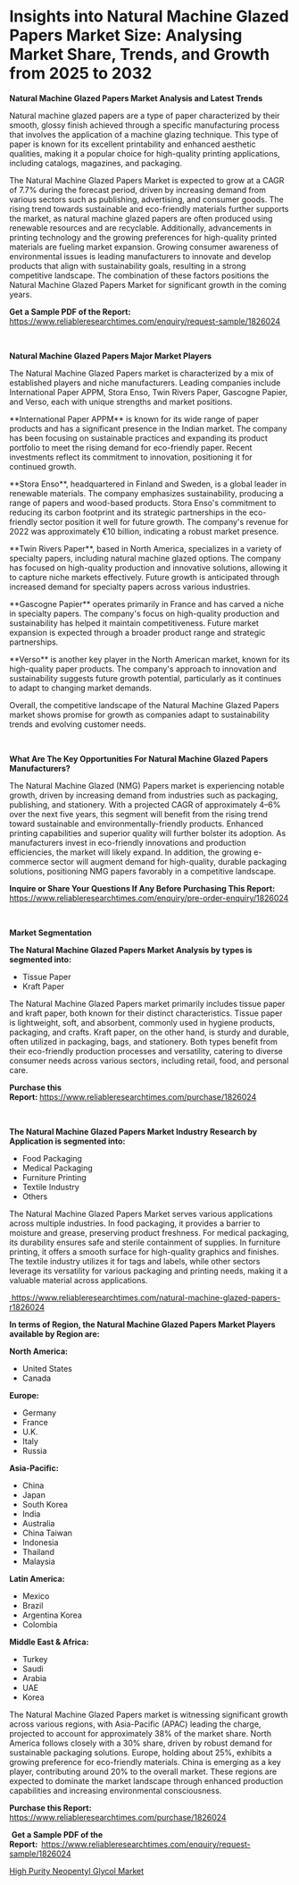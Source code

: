 <p><h1>Insights into Natural Machine Glazed Papers Market Size: Analysing Market Share, Trends, and Growth from 2025 to 2032</h1></p><p><strong>Natural Machine Glazed Papers Market Analysis and Latest Trends</strong></p>
<p><p>Natural machine glazed papers are a type of paper characterized by their smooth, glossy finish achieved through a specific manufacturing process that involves the application of a machine glazing technique. This type of paper is known for its excellent printability and enhanced aesthetic qualities, making it a popular choice for high-quality printing applications, including catalogs, magazines, and packaging. </p><p>The Natural Machine Glazed Papers Market is expected to grow at a CAGR of 7.7% during the forecast period, driven by increasing demand from various sectors such as publishing, advertising, and consumer goods. The rising trend towards sustainable and eco-friendly materials further supports the market, as natural machine glazed papers are often produced using renewable resources and are recyclable. Additionally, advancements in printing technology and the growing preferences for high-quality printed materials are fueling market expansion. Growing consumer awareness of environmental issues is leading manufacturers to innovate and develop products that align with sustainability goals, resulting in a strong competitive landscape. The combination of these factors positions the Natural Machine Glazed Papers Market for significant growth in the coming years.</p></p>
<p><strong>Get a Sample PDF of the Report:&nbsp;</strong> <a href="https://www.reliableresearchtimes.com/enquiry/request-sample/1826024?utm_campaign=2006&utm_medium=2&utm_source=Github&utm_content=ia&utm_term=03022025&utm_id=natural-machine-glazed-papers">https://www.reliableresearchtimes.com/enquiry/request-sample/1826024</a></p>
<p>&nbsp;</p>
<p><strong>Natural Machine Glazed Papers Major Market Players</strong></p>
<p><p>The Natural Machine Glazed Papers market is characterized by a mix of established players and niche manufacturers. Leading companies include International Paper APPM, Stora Enso, Twin Rivers Paper, Gascogne Papier, and Verso, each with unique strengths and market positions.</p><p>**International Paper APPM** is known for its wide range of paper products and has a significant presence in the Indian market. The company has been focusing on sustainable practices and expanding its product portfolio to meet the rising demand for eco-friendly paper. Recent investments reflect its commitment to innovation, positioning it for continued growth.</p><p>**Stora Enso**, headquartered in Finland and Sweden, is a global leader in renewable materials. The company emphasizes sustainability, producing a range of papers and wood-based products. Stora Enso's commitment to reducing its carbon footprint and its strategic partnerships in the eco-friendly sector position it well for future growth. The company's revenue for 2022 was approximately €10 billion, indicating a robust market presence.</p><p>**Twin Rivers Paper**, based in North America, specializes in a variety of specialty papers, including natural machine glazed options. The company has focused on high-quality production and innovative solutions, allowing it to capture niche markets effectively. Future growth is anticipated through increased demand for specialty papers across various industries.</p><p>**Gascogne Papier** operates primarily in France and has carved a niche in specialty papers. The company's focus on high-quality production and sustainability has helped it maintain competitiveness. Future market expansion is expected through a broader product range and strategic partnerships.</p><p>**Verso** is another key player in the North American market, known for its high-quality paper products. The company's approach to innovation and sustainability suggests future growth potential, particularly as it continues to adapt to changing market demands.</p><p>Overall, the competitive landscape of the Natural Machine Glazed Papers market shows promise for growth as companies adapt to sustainability trends and evolving customer needs.</p></p>
<p>&nbsp;</p>
<p><strong>What Are The Key Opportunities For Natural Machine Glazed Papers Manufacturers?</strong></p>
<p><p>The Natural Machine Glazed (NMG) Papers market is experiencing notable growth, driven by increasing demand from industries such as packaging, publishing, and stationery. With a projected CAGR of approximately 4–6% over the next five years, this segment will benefit from the rising trend toward sustainable and environmentally-friendly products. Enhanced printing capabilities and superior quality will further bolster its adoption. As manufacturers invest in eco-friendly innovations and production efficiencies, the market will likely expand. In addition, the growing e-commerce sector will augment demand for high-quality, durable packaging solutions, positioning NMG papers favorably in a competitive landscape.</p></p>
<p><strong>Inquire or Share Your Questions If Any Before Purchasing This Report:</strong> <a href="https://www.reliableresearchtimes.com/enquiry/pre-order-enquiry/1826024?utm_campaign=2006&utm_medium=2&utm_source=Github&utm_content=ia&utm_term=03022025&utm_id=natural-machine-glazed-papers">https://www.reliableresearchtimes.com/enquiry/pre-order-enquiry/1826024</a></p>
<p>&nbsp;</p>
<p><strong>Market Segmentation</strong></p>
<p><strong>The Natural Machine Glazed Papers Market Analysis by types is segmented into:</strong></p>
<p><ul><li>Tissue Paper</li><li>Kraft Paper</li></ul></p>
<p><p>The Natural Machine Glazed Papers market primarily includes tissue paper and kraft paper, both known for their distinct characteristics. Tissue paper is lightweight, soft, and absorbent, commonly used in hygiene products, packaging, and crafts. Kraft paper, on the other hand, is sturdy and durable, often utilized in packaging, bags, and stationery. Both types benefit from their eco-friendly production processes and versatility, catering to diverse consumer needs across various sectors, including retail, food, and personal care.</p></p>
<p><strong>Purchase this Report:&nbsp;</strong><a href="https://www.reliableresearchtimes.com/purchase/1826024?utm_campaign=2006&utm_medium=2&utm_source=Github&utm_content=ia&utm_term=03022025&utm_id=natural-machine-glazed-papers">https://www.reliableresearchtimes.com/purchase/1826024</a></p>
<p>&nbsp;</p>
<p><strong>The Natural Machine Glazed Papers Market Industry Research by Application is segmented into:</strong></p>
<p><ul><li>Food Packaging</li><li>Medical Packaging</li><li>Furniture Printing</li><li>Textile Industry</li><li>Others</li></ul></p>
<p><p>The Natural Machine Glazed Papers Market serves various applications across multiple industries. In food packaging, it provides a barrier to moisture and grease, preserving product freshness. For medical packaging, its durability ensures safe and sterile containment of supplies. In furniture printing, it offers a smooth surface for high-quality graphics and finishes. The textile industry utilizes it for tags and labels, while other sectors leverage its versatility for various packaging and printing needs, making it a valuable material across applications.</p></p>
<p><a href="https://www.reliableresearchtimes.com/natural-machine-glazed-papers-r1826024?utm_campaign=2006&utm_medium=2&utm_source=Github&utm_content=ia&utm_term=03022025&utm_id=natural-machine-glazed-papers">&nbsp;https://www.reliableresearchtimes.com/natural-machine-glazed-papers-r1826024</a></p>
<p><strong>In terms of Region, the Natural Machine Glazed Papers Market Players available by Region are:</strong></p>
<p>
    <p> <strong> North America: </strong>
        <ul>
            <li>United States</li>
            <li>Canada</li>
        </ul>
        </p> 
    <p> <strong> Europe: </strong>
        <ul>
            <li>Germany</li>
            <li>France</li>
            <li>U.K.</li>
            <li>Italy</li>
            <li>Russia</li>
        </ul>
        </p> 
    <p> <strong> Asia-Pacific: </strong>
        <ul>
            <li>China</li>
            <li>Japan</li>
            <li>South Korea</li>
            <li>India</li>
            <li>Australia</li>
            <li>China Taiwan</li>
            <li>Indonesia</li>
            <li>Thailand</li>
            <li>Malaysia</li>
        </ul>
        </p> 
    <p> <strong> Latin America: </strong>
        <ul>
            <li>Mexico</li>
            <li>Brazil</li>
            <li>Argentina Korea</li>
            <li>Colombia</li>
        </ul>
        </p> 
    <p> <strong> Middle East & Africa: </strong>
        <ul>
            <li>Turkey</li>
            <li>Saudi</li>
            <li>Arabia</li>
            <li>UAE</li>
            <li>Korea</li>
        </ul>
    </p>
    </p>
<p><p>The Natural Machine Glazed Papers market is witnessing significant growth across various regions, with Asia-Pacific (APAC) leading the charge, projected to account for approximately 38% of the market share. North America follows closely with a 30% share, driven by robust demand for sustainable packaging solutions. Europe, holding about 25%, exhibits a growing preference for eco-friendly materials. China is emerging as a key player, contributing around 20% to the overall market. These regions are expected to dominate the market landscape through enhanced production capabilities and increasing environmental consciousness.</p></p>
<p><strong>Purchase this Report: </strong><a href="https://www.reliableresearchtimes.com/purchase/1826024?utm_campaign=2006&utm_medium=2&utm_source=Github&utm_content=ia&utm_term=03022025&utm_id=natural-machine-glazed-papers">https://www.reliableresearchtimes.com/purchase/1826024</a></p>
<p>&nbsp;<strong>Get a Sample PDF of the Report:&nbsp;&nbsp;</strong><a href="https://www.reliableresearchtimes.com/enquiry/request-sample/1826024?utm_campaign=2006&utm_medium=2&utm_source=Github&utm_content=ia&utm_term=03022025&utm_id=natural-machine-glazed-papers">https://www.reliableresearchtimes.com/enquiry/request-sample/1826024</a></p>
<p><strong></strong></p>
<p><p><a href="https://github.com/bmorecock/Market-Research-Report-List-6/blob/main/high-purity-neopentyl-glycol-market.md?utm_campaign=2006&utm_medium=2&utm_source=Github&utm_content=ia&utm_term=03022025&utm_id=natural-machine-glazed-papers">High Purity Neopentyl Glycol Market</a></p></p>
